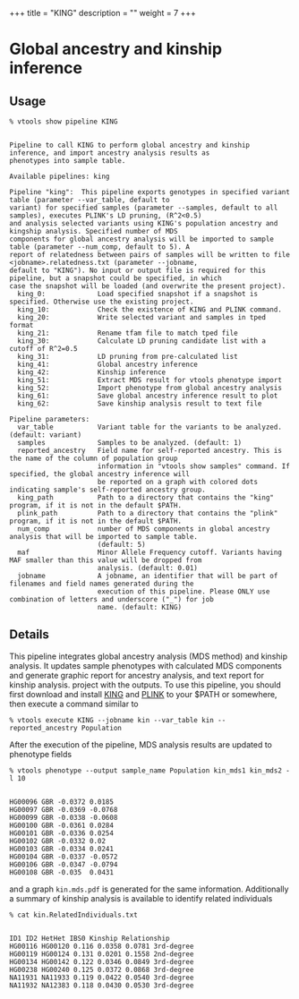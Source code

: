
+++
title = "KING"
description = ""
weight = 7
+++





# Global ancestry and kinship inference



## Usage

    % vtools show pipeline KING
    

    Pipeline to call KING to perform global ancestry and kinship inference, and import ancestry analysis results as
    phenotypes into sample table.
    
    Available pipelines: king
    
    Pipeline "king":  This pipeline exports genotypes in specified variant table (parameter --var_table, default to
    variant) for specified samples (parameter --samples, default to all samples), executes PLINK's LD pruning, (R^2<0.5)
    and analysis selected variants using KING's population ancestry and kingship analysis. Specified number of MDS
    components for global ancestry analysis will be imported to sample table (parameter --num_comp, default to 5). A
    report of relatedness between pairs of samples will be written to file <jobname>.relatedness.txt (parameter --jobname,
    default to "KING"). No input or output file is required for this pipeline, but a snapshot could be specified, in which
    case the snapshot will be loaded (and overwrite the present project).
      king_0:             Load specified snapshot if a snapshot is specified. Otherwise use the existing project.
      king_10:            Check the existence of KING and PLINK command.
      king_20:            Write selected variant and samples in tped format
      king_21:            Rename tfam file to match tped file
      king_30:            Calculate LD pruning candidate list with a cutoff of R^2=0.5
      king_31:            LD pruning from pre-calculated list
      king_41:            Global ancestry inference
      king_42:            Kinship inference
      king_51:            Extract MDS result for vtools phenotype import
      king_52:            Import phenotype from global ancestry analysis
      king_61:            Save global ancestry inference result to plot
      king_62:            Save kinship analysis result to text file
    
    Pipeline parameters:
      var_table           Variant table for the variants to be analyzed. (default: variant)
      samples             Samples to be analyzed. (default: 1)
      reported_ancestry   Field name for self-reported ancestry. This is the name of the column of population group
                          information in "vtools show samples" command. If specified, the global ancestry inference will
                          be reported on a graph with colored dots indicating sample's self-reported ancestry group.
      king_path           Path to a directory that contains the "king" program, if it is not in the default $PATH.
      plink_path          Path to a directory that contains the "plink" program, if it is not in the default $PATH.
      num_comp            number of MDS components in global ancestry analysis that will be imported to sample table.
                          (default: 5)
      maf                 Minor Allele Frequency cutoff. Variants having MAF smaller than this value will be dropped from
                          analysis. (default: 0.01)
      jobname             A jobname, an identifier that will be part of filenames and field names generated during the
                          execution of this pipeline. Please ONLY use combination of letters and underscore ("_") for job
                          name. (default: KING)
    
    



## Details

This pipeline integrates global ancestry analysis (MDS method) and kinship analysis. It updates sample phenotypes with calculated MDS components and generate graphic report for ancestry analysis, and text report for kinship analysis. project with the outputs. To use this pipeline, you should first download and install [KING][1] and [PLINK][2] to your $PATH or somewhere, then execute a command similar to 



    % vtools execute KING --jobname kin --var_table kin --reported_ancestry Population
    

After the execution of the pipeline, MDS analysis results are updated to phenotype fields 



    % vtools phenotype --output sample_name Population kin_mds1 kin_mds2 -l 10
    

    HG00096	GBR	-0.0372	0.0185
    HG00097	GBR	-0.0369	-0.0768
    HG00099	GBR	-0.0338	-0.0608
    HG00100	GBR	-0.0361	0.0284
    HG00101	GBR	-0.0336	0.0254
    HG00102	GBR	-0.0332	0.02
    HG00103	GBR	-0.0334	0.0241
    HG00104	GBR	-0.0337	-0.0572
    HG00106	GBR	-0.0347	-0.0794
    HG00108	GBR	-0.035	0.0431
    

and a graph `kin.mds.pdf` is generated for the same information. Additionally a summary of kinship analysis is available to identify related individuals 

    % cat kin.RelatedIndividuals.txt
    

    ID1 ID2 HetHet IBS0 Kinship Relationship
    HG00116 HG00120 0.116 0.0358 0.0781 3rd-degree
    HG00119 HG00124 0.131 0.0201 0.1558 2nd-degree
    HG00134 HG00142 0.122 0.0346 0.0849 3rd-degree
    HG00238 HG00240 0.125 0.0372 0.0868 3rd-degree
    NA11931 NA11933 0.119 0.0422 0.0540 3rd-degree
    NA11932 NA12383 0.118 0.0430 0.0530 3rd-degree

 [1]: http://people.virginia.edu/~wc9c/KING/Download.htm
 [2]: http://pngu.mgh.harvard.edu/~purcell/plink/download.shtml